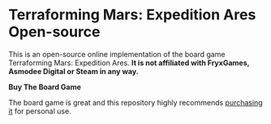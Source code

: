 # <a name="README"> Terraforming Mars: Expedition Ares Open-source

This is an open-source online implementation of the board game Terraforming Mars: Expedition Ares. **It is not affiliated
with FryxGames, Asmodee Digital or Steam in any way.**
  
**Buy The Board Game**

The board game is great and this repository highly recommends [purchasing it](https://www.amazon.com/Terraforming-Mars-Card-Game-Expedition/dp/B08QY2YYNH) for personal use.
